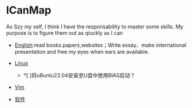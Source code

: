 # ICanMap
As Szy my self, I think I have the responsability to master some skills. My purpose is to figure them out as qiuckly as I can

* [English]():read books.papers,websites；Write essay、make international presentation and free my eyes when ears are available.


* [Linux](./Linux)
  * *[ ]将uBuntu22.04安装至U盘中使用BIAS启动？
* [Vim]()
* [软件](./软件)
